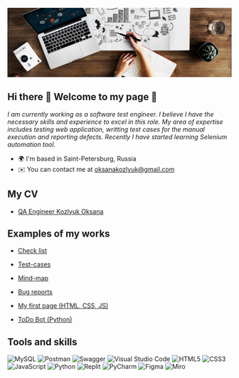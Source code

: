 ![Picture](/img.JPG)

## Hi there :wave: Welcome to my page :rocket:

*I am currently working as a software test engineer. I believe I have the necessary skills and experience to excel in this role. My area of expertise includes testing web application, writting test cases for the manual execution and reporting defects. Recently I have started learning Selenium automation tool.*  

* 🌍  I'm based in Saint-Petersburg, Russia
* ✉️  You can contact me at [oksanakozlyuk@gmail.com](mailto:oksanakozlyuk@gmail.com)

##  My CV

+ [QA Engineer Kozlyuk Oksana](https://github.com/OksanaKZ/OksanaKZ/blob/main/oksana_qa_engineer.pdf)

## Examples of my works

  + [Check list](https://github.com/OksanaKZ/OksanaKZ/blob/main/checklists.xlsx)

  + [Test-cases](https://github.com/OksanaKZ/OksanaKZ/blob/main/checklists.xlsx)

  + [Mind-map](https://github.com/OksanaKZ/OksanaKZ/blob/main/%D0%9A%D0%BD%D0%BE%D0%BF%D0%BA%D0%B0%20%D0%B7%D0%B0%D0%BA%D0%B0%D0%B7%D0%B0.png)

  + [Bug reports](https://github.com/OksanaKZ/OksanaKZ/blob/main/%D0%91%D0%B0%D0%B3-%D1%80%D0%B5%D0%BF%D0%BE%D1%80%D1%82%D1%8B_%D0%9A%D0%BE%D0%B7%D0%BB%D1%8E%D0%BA%20%D0%9E%D0%BA%D1%81%D0%B0%D0%BD%D0%B0.pdf)

+ [My first page (HTML, CSS, JS)](https://oksanakz.github.io/MyFirstPage/)

+ [ToDo Bot (Python)](https://github.com/OksanaKZ/ToDoBot)

## Tools and skills

![MySQL](https://img.shields.io/badge/mysql-%2300f.svg?style=for-the-badge&logo=mysql&logoColor=black&color=black&labelColor=white)
![Postman](https://img.shields.io/badge/Postman-FF6C37?style=for-the-badge&logo=postman&logoColor=black&color=black&labelColor=white)
![Swagger](https://img.shields.io/badge/-Swagger-%23Clojure?style=for-the-badge&logo=swagger&logoColor=black&color=black&labelColor=white)
![Visual Studio Code](https://img.shields.io/badge/Visual%20Studio%20Code-0078d7.svg?style=for-the-badge&logo=visual-studio-code&logoColorblack&color=black&labelColor=white)
![HTML5](https://img.shields.io/badge/html5-%23E34F26.svg?style=for-the-badge&logo=html5&logoColor=black&color=black&labelColor=white)
![CSS3](https://img.shields.io/badge/css3-%231572B6.svg?style=for-the-badge&logo=css3&logoColor=black&color=black&labelColor=white)
![JavaScript](https://img.shields.io/badge/-JavaScript-090909?style=for-the-badge&logo=JavaScript&logoColor=black&color=black&labelColor=white)
![Python](https://img.shields.io/badge/python-3670A0?style=for-the-badge&logo=python&logoColor=black&color=black&labelColor=white)
![Replit](https://img.shields.io/badge/Replit-DD1200?style=for-the-badge&logo=Replit&logoColor=black&color=black&labelColor=white)
![PyCharm](https://img.shields.io/badge/pycharm-143?style=for-the-badge&logo=pycharm&logoColor=black&color=black&labelColor=white)
![Figma](https://img.shields.io/badge/figma-%23F24E1E.svg?style=for-the-badge&logo=figma&logoColor=black&color=black&labelColor=white)
![Miro](https://img.shields.io/badge/Miro-050038?style=for-the-badge&logo=Miro&logoColor=black&color=black&labelColor=white)
